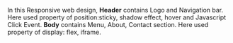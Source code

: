 In this Responsive web design,
**Header** contains Logo and Navigation bar.
Here used property of position:sticky, shadow effect, hover and Javascript Click Event.
**Body** contains Menu, About, Contact section.
Here used property of display: flex, iframe. 
